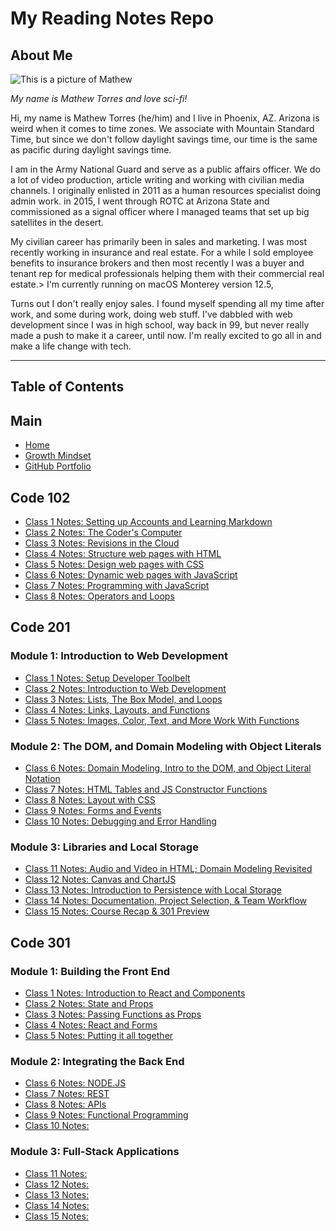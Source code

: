 # My Reading Notes Repo

## About Me

![This is a picture of Mathew](https://i.ibb.co/RYF2zv7/Mathew-Torres-web.jpg)

_My name is Mathew Torres and love sci-fi!_

Hi, my name is Mathew Torres (he/him) and I live in Phoenix, AZ.  Arizona is weird when it comes to time zones.  We associate with Mountain Standard Time, but since we don't follow daylight savings time, our time is the same as pacific during daylight savings time.

I am in the Army National Guard and serve as a public affairs officer. We do a lot of video production, article writing and working with civilian media channels. I originally enlisted in 2011 as a human resources specialist doing admin work. in 2015, I went through ROTC at Arizona State and commissioned as a signal officer where I managed teams that set up big satellites in the desert.

My civilian career has primarily been in sales and marketing.  I was most recently working in insurance and real estate. For a while I sold employee benefits to insurance brokers and then most recently I was a buyer and tenant rep for medical professionals helping them with their commercial real estate.> I'm currently running on macOS Monterey version 12.5,

Turns out I don't really enjoy sales.  I found myself spending all my time after work, and some during work, doing web stuff. I've dabbled with web development since I was in high school, way back in 99, but never really made a push to make it a career, until now.  I'm really excited to go all in and make a life change with tech.

***

## Table of Contents

## Main

- [Home](https://mtorres6739.github.io/reading-notes)
- [Growth Mindset](growthMindset)
- [GitHub Portfolio](https://github.com/mtorres6739)

## Code 102

- [Class 1 Notes: Setting up Accounts and Learning Markdown](class1)
- [Class 2 Notes: The Coder's Computer](class2)
- [Class 3 Notes: Revisions in the Cloud](class3)
- [Class 4 Notes: Structure web pages with HTML](class4)
- [Class 5 Notes: Design web pages with CSS](class5)
- [Class 6 Notes: Dynamic web pages with JavaScript](class6)
- [Class 7 Notes: Programming with JavaScript](class7)
- [Class 8 Notes: Operators and Loops](class8)

## Code 201

### Module 1: Introduction to Web Development

- [Class 1 Notes: Setup Developer Toolbelt](201class01)
- [Class 2 Notes: Introduction to Web Development](201class02)
- [Class 3 Notes: Lists, The Box Model, and Loops](201class03)
- [Class 4 Notes: Links, Layouts, and Functions](201class04)
- [Class 5 Notes: Images, Color, Text, and More Work With Functions](201class05)

### Module 2: The DOM, and Domain Modeling with Object Literals

- [Class 6 Notes: Domain Modeling, Intro to the DOM, and Object Literal Notation](201class06)
- [Class 7 Notes: HTML Tables and JS Constructor Functions](201class07)
- [Class 8 Notes: Layout with CSS](201class08)
- [Class 9 Notes: Forms and Events](201class09)
- [Class 10 Notes: Debugging and Error Handling](201class10)

### Module 3: Libraries and Local Storage

- [Class 11 Notes: Audio and Video in HTML; Domain Modeling Revisited](201class11)
- [Class 12 Notes: Canvas and ChartJS](201class12)
- [Class 13 Notes: Introduction to Persistence with Local Storage](201class13)
- [Class 14 Notes: Documentation, Project Selection, & Team Workflow](201class14)
- [Class 15 Notes: Course Recap & 301 Preview](https://mtorres6739.github.io/reading-notes)

## Code 301

### Module 1: Building the Front End

- [Class 1 Notes: Introduction to React and Components](301class01)
- [Class 2 Notes: State and Props](301class02)
- [Class 3 Notes: Passing Functions as Props](301class03)
- [Class 4 Notes: React and Forms](301class04)
- [Class 5 Notes: Putting it all together](301class05)

### Module 2: Integrating the Back End

- [Class 6 Notes: NODE.JS](301class06)
- [Class 7 Notes: REST](301class07)
- [Class 8 Notes: APIs](301class08)
- [Class 9 Notes: Functional Programming](301class09)
- [Class 10 Notes:](https://mtorres6739.github.io/reading-notes)

### Module 3: Full-Stack Applications

- [Class 11 Notes:](https://mtorres6739.github.io/reading-notes)
- [Class 12 Notes:](https://mtorres6739.github.io/reading-notes)
- [Class 13 Notes:](https://mtorres6739.github.io/reading-notes)
- [Class 14 Notes:](https://mtorres6739.github.io/reading-notes)
- [Class 15 Notes:](https://mtorres6739.github.io/reading-notes)
